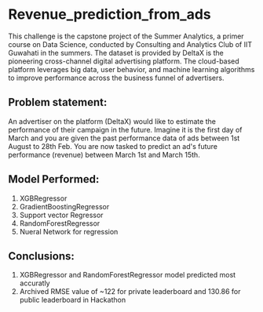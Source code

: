 # Revenue_prediction_from_ads
This challenge is the capstone project of the Summer Analytics, a primer course on Data Science, conducted by Consulting and Analytics Club of IIT Guwahati in the summers.
The dataset is provided by DeltaX is the pioneering cross-channel digital advertising platform. The cloud-based platform leverages big data, user behavior, and machine learning algorithms to improve performance across the business funnel of advertisers.
## Problem statement: 
An advertiser on the platform (DeltaX) would like to estimate the performance of their campaign in the future. Imagine it is the first day of March and you are given the past performance data of ads between 1st August to 28th Feb. You are now tasked to predict an ad's future performance (revenue) between March 1st and March 15th.
## Model Performed:
1. XGBRegressor
2. GradientBoostingRegressor
3. Support vector Regressor
4. RandomForestRegressor
5. Nueral Network for regression
## Conclusions:
1. XGBRegressor and RandomForestRegressor model predicted most accuratly
2. Archived RMSE value of ~122 for private leaderboard and 130.86 for public leaderboard in Hackathon
